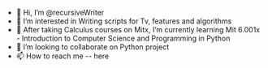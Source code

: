 - 👋 Hi, I’m @recursiveWriter
- 👀 I’m interested in Writing scripts for Tv, features and algorithms
- 🌱 After taking Calculus courses on Mitx, I’m currently learning Mit 6.001x - Introduction to Computer Science and Programming in Python
- 💞️ I’m looking to collaborate on Python project
- 📫 How to reach me -- here

<!---
recursiveWriter/recursiveWriter is a ✨ special ✨ repository because its `README.md` (this file) appears on your GitHub profile.
You can click the Preview link to take a look at your changes.
--->
